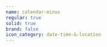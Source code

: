 ```yaml
---
name: calendar-minus
regular: true
solid: true
brand: false
icon_category: date-time-&-location
---
```

